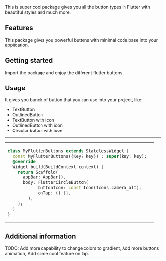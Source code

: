 <!--
This README describes the package. If you publish this package to pub.dev,
this README's contents appear on the landing page for your package.

For information about how to write a good package README, see the guide for
[writing package pages](https://dart.dev/guides/libraries/writing-package-pages).

For general information about developing packages, see the Dart guide for
[creating packages](https://dart.dev/guides/libraries/create-library-packages)
and the Flutter guide for
[developing packages and plugins](https://flutter.dev/developing-packages).
-->

This is super cool package gives you all the button types in Flutter with beautiful styles and much more.

## Features

This package gives you powerful buttons with minimal code base into your application.

## Getting started

Import the package and enjoy the different flutter buttons.

## Usage

It gives you bunch of button that you can use into your project, like:

- TextButton
- OutlinedButton
- TextButton with icon
- OutlinedButton with icon
- Circular button with icon

<hr>
<table>
<tr>
<td>

```dart
class MyFlutterButtons extends StatelessWidget {
  const MyFlutterButtons({Key? key}) : super(key: key);
  @override
  Widget build(BuildContext context) {
    return Scaffold(
      appBar: AppBar(),
      body: FlutterCircleButton(
            buttonIcon: const Icon(Icons.camera_alt),
            onTap: () {},
        ),
    );
  }
}
```

</td>
<td>
<img src="https://user-images.githubusercontent.com/70257658/150648495-a7fce8f3-1425-4f93-89ae-2f3933972161.png" alt="">
</td>
</tr>
</table>

## Additional information

TODO: Add more capability to change colors to gradient, Add more buttons animation, Add some cool feature on tap.
